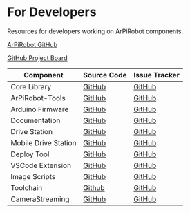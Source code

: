 # For Developers

Resources for developers working on ArPiRobot components.

[ArPiRobot GitHub](https://github.com/ArPiRobot)

[GitHub Project Board](https://github.com/orgs/ArPiRobot/projects/1)

| Component | Source Code | Issue Tracker |
| --------- | ----------- | ------------- |
| Core Library | [GitHub](https://github.com/ArPiRobot/ArPiRobot-CoreLib) | [GitHub](https://github.com/ArPiRobot/ArPiRobot-CoreLib/issues) |
| ArPiRobot-Tools |  [GitHub](https://github.com/ArPiRobot/ArPiRobot-Tools) | [GitHub](https://github.com/ArPiRobot/ArPiRobot-Tools/issues) |
| Arduino Firmware | [GitHub](https://github.com/ArPiRobot/ArPiRobot-ArduinoFirmware) | [GitHub](https://github.com/ArPiRobot/ArPiRobot-ArduinoFirmware/issues) |
| Documentation | [GitHub](https://github.com/ArPiRobot/ArPiRobot) | [GitHub](https://github.com/ArPiRobot/ArPiRobot) |
| Drive Station | [GitHub](https://github.com/ArPiRobot/ArPiRobot-DriveStation) | [GitHub](https://github.com/ArPiRobot/ArPiRobot-DriveStation/issues) |
| Mobile Drive Station | [GitHub](https://github.com/ArPiRobot/ArPiRobot-MobileDriveStation) | [GitHub](https://github.com/ArPiRobot/ArPiRobot-MobileDriveStation/issues) |
| Deploy Tool | [GitHub](https://github.com/ArPiRobot/ArPiRobot-DeployTool) | [GitHub](https://github.com/ArPiRobot/ArPiRobot-DeployTool/issues) |
| VSCode Extension | [GitHub](https://github.com/ArPiRobot/ArPiRobot-VSCodeExtension) | [GitHub](https://github.com/ArPiRobot/ArPiRobot-VSCodeExtension/issues) |
| Image Scripts | [GitHub](https://github.com/ArPiRobot/ArPiRobot-ImageScripts) | [GitHub](https://github.com/ArPiRobot/ArPiRobot-ImageScripts/issues) |
| Toolchain | [Github](https://github.com/ArPiRobot/ArPiRobot-Toolchain) | [GitHub](https://github.com/ArPiRobot/ArPiRobot-Toolchain/issues) |
| CameraStreaming | [GitHub](https://github.com/ArPiRobot/ArPiRobot-CameraStreaming) | [GitHub](https://github.com/ArPiRobot/ArPiRobot-CameraStreaming/issues) |